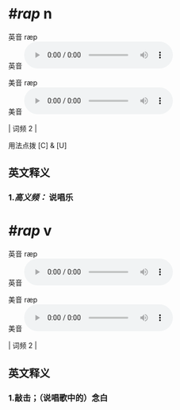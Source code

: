 # ***\#rap*** n
英音 ræp  
英音
<audio src="./media/rap-b.aac" controls="controls"></audio>

美音 ræp  
美音
<audio src="./media/rap.aac" controls="controls"></audio>



| 词频 2 |  

用法点拨  [C] & [U]

英文释义
---
### 1.*高义频：* **说唱乐**  


# ***\#rap*** v
英音 ræp  
英音
<audio src="./media/rap-b.aac" controls="controls"></audio>

美音 ræp  
美音
<audio src="./media/rap.aac" controls="controls"></audio>



| 词频 2 |  

英文释义
---
### 1.**敲击；（说唱歌中的）念白**  


